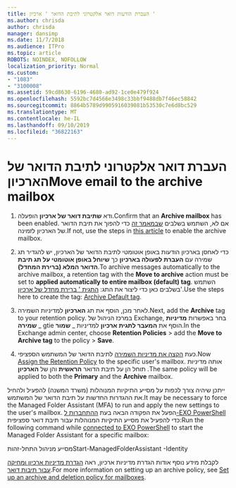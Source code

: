 ```yaml
---
title: העברת הודעות דואר אלקטרוני לתיבת הדואר ' ארכיון '
ms.author: chrisda
author: chrisda
manager: dansimp
ms.date: 11/7/2018
ms.audience: ITPro
ms.topic: article
ROBOTS: NOINDEX, NOFOLLOW
localization_priority: Normal
ms.custom:
- "1083"
- "3100008"
ms.assetid: 59cd8630-6196-4680-ad92-1ce0e479f924
ms.openlocfilehash: 5592bc7d4566e3498c33bbf9488db7f46ec58842
ms.sourcegitcommit: 8864b5789d9905916039081b53530c7e6d8bc529
ms.translationtype: MT
ms.contentlocale: he-IL
ms.lasthandoff: 09/10/2019
ms.locfileid: "36822163"
---
```

# <a name="move-email-to-the-archive-mailbox"></a><span data-ttu-id="ffde8-102">העברת דואר אלקטרוני לתיבת הדואר של הארכיון</span><span class="sxs-lookup"><span data-stu-id="ffde8-102">Move email to the archive mailbox</span></span>

1. <span data-ttu-id="ffde8-103">ודא **שתיבת דואר של ארכיון** הופעלה.</span><span class="sxs-lookup"><span data-stu-id="ffde8-103">Confirm that an **Archive mailbox** has been enabled.</span></span> <span data-ttu-id="ffde8-104">אם לא, השתמש בשלבים [שבמאמר זה](https://docs.microsoft.com/office365/securitycompliance/enable-archive-mailboxes) כדי להפוך את תיבת הדואר של הארכיון לזמינה.</span><span class="sxs-lookup"><span data-stu-id="ffde8-104">If not, use the steps in [this article](https://docs.microsoft.com/office365/securitycompliance/enable-archive-mailboxes) to enable the archive mailbox.</span></span>

2. <span data-ttu-id="ffde8-105">כדי לאחסן בארכיון הודעות באופן אוטומטי לתיבת הדואר של הארכיון, יש להגדיר תג שמירה עם **העברת לפעולה בארכיון** כך **שיוחל באופן אוטומטי על תג תיבת הדואר המלא (ברירת המחדל)**.</span><span class="sxs-lookup"><span data-stu-id="ffde8-105">To archive messages automatically to the archive mailbox, a retention tag with the **Move to archive** action must be set to **applied automatically to entire mailbox (default) tag**.</span></span> <span data-ttu-id="ffde8-106">השתמש בשלבים כאן כדי ליצור את התג: [התגית ' ברירת מחדל של ארכיון](https://docs.microsoft.com/office365/securitycompliance/set-up-an-archive-and-deletion-policy-for-mailboxes#create-a-custom-archive-default-policy-tag)'.</span><span class="sxs-lookup"><span data-stu-id="ffde8-106">Use the steps here to create the tag: [Archive Default tag](https://docs.microsoft.com/office365/securitycompliance/set-up-an-archive-and-deletion-policy-for-mailboxes#create-a-custom-archive-default-policy-tag).</span></span>

3. <span data-ttu-id="ffde8-107">לאחר מכן, הוסף את תג **הארכיון** למדיניות השמירה.</span><span class="sxs-lookup"><span data-stu-id="ffde8-107">Next, add the **Archive** tag to your retention policy.</span></span> <span data-ttu-id="ffde8-108">במרכז הניהול של Exchange, בחר באפשרות **מדיניות שמירה** _ gtie הוסף את **המעבר לתגית ארכיון** למדיניות _ **שמור**.</span><span class="sxs-lookup"><span data-stu-id="ffde8-108">In the Exchange admin center, choose **Retention Policies** > add the **Move to Archive tag** to the policy > **Save**.</span></span>

4. <span data-ttu-id="ffde8-109">כעת [הקצה את מדיניות השמירה](https://docs.microsoft.com/exchange/security-and-compliance/messaging-records-management/apply-retention-policy) לתיבת הדואר של המשתמש הספציפי.</span><span class="sxs-lookup"><span data-stu-id="ffde8-109">Now [Assign the Retention Policy](https://docs.microsoft.com/exchange/security-and-compliance/messaging-records-management/apply-retention-policy) to the specific user's mailbox.</span></span> <span data-ttu-id="ffde8-110">אותה מדיניות תוחל הן על תיבת הדואר **הראשית** והן של **הארכיון** .</span><span class="sxs-lookup"><span data-stu-id="ffde8-110">The same policy will be applied to both the **Primary** and the **Archive** mailbox.</span></span>

<span data-ttu-id="ffde8-111">ייתכן שיהיה צורך לכפות על מסייע התיקיות המנוהלות (משרד המשנה) להפעיל ולהחיל את ההגדרות החדשות על תיבת הדואר של המשתמש.</span><span class="sxs-lookup"><span data-stu-id="ffde8-111">It may be necessary to force the Managed Folder Assistant (MFA) to run and apply the new settings to the user's mailbox.</span></span> <span data-ttu-id="ffde8-112">הפעל את הפקודה הבאה בעת [ההתחברות ל-EXO PowerShell](https://docs.microsoft.com/powershell/exchange/exchange-online/connect-to-exchange-online-powershell/connect-to-exchange-online-powershell?view=exchange-ps) כדי להפעיל את מסייע התיקיות המנוהלות עבור תיבת דואר ספציפית:</span><span class="sxs-lookup"><span data-stu-id="ffde8-112">Run the following command while [connected to EXO PowerShell](https://docs.microsoft.com/powershell/exchange/exchange-online/connect-to-exchange-online-powershell/connect-to-exchange-online-powershell?view=exchange-ps) to start the Managed Folder Assistant for a specific mailbox:</span></span>
  
<span data-ttu-id="ffde8-113">מסייע מניהול התחל-זהות<name of the mailbox></span><span class="sxs-lookup"><span data-stu-id="ffde8-113">Start-ManagedFolderAssistant -Identity <name of the mailbox></span></span>

<span data-ttu-id="ffde8-114">לקבלת מידע נוסף אודות הגדרת מדיניות ארכיון, ראה [הגדרת מדיניות ארכיון ומחיקה עבור תיבות דואר](https://docs.microsoft.com/office365/securitycompliance/set-up-an-archive-and-deletion-policy-for-mailboxes#step-1-enable-archive-mailboxes-for-users).</span><span class="sxs-lookup"><span data-stu-id="ffde8-114">For more information on setting up an archive policy, see [Set up an archive and deletion policy for mailboxes](https://docs.microsoft.com/office365/securitycompliance/set-up-an-archive-and-deletion-policy-for-mailboxes#step-1-enable-archive-mailboxes-for-users).</span></span>
  